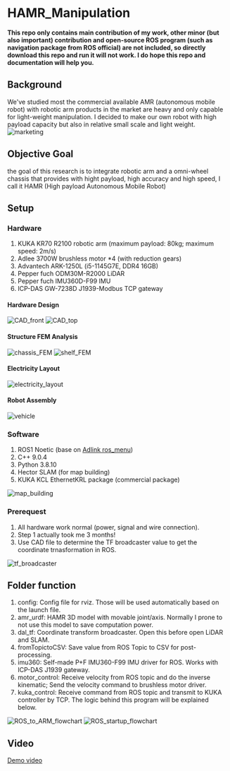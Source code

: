 # HAMR_Manipulation
**This repo only contains main contribution of my work, other minor (but also important) contribution and open-source ROS program (such as navigation package from ROS official) are not included, so directly download this repo and run it will not work. I do hope this repo and documentation will help you.**

## Background
We've studied most the commercial available AMR (autonomous mobile robot) with robotic arm products in the market are heavy and only capable for light-weight manipulation. I decided to make our own robot with high payload capacity but also in relative small scale and light weight.
![marketing](image/marketing_small.png)
## Objective Goal
the goal of this research is to integrate robotic arm and a omni-wheel chassis that provides with hight payload, high accuracy and high speed, I call it HAMR (High payload Autonomous Mobile Robot)


## Setup
### Hardware
1. KUKA KR70 R2100 robotic arm (maximum payload: 80kg; maximum speed: 2m/s)
2. Adlee 3700W brushless motor *4 (with reduction gears)
3. Advantech ARK-1250L (i5-1145G7E, DDR4 16GB)
4. Pepper fuch ODM30M-R2000 LiDAR
5. Pepper fuch IMU360D-F99 IMU
6. ICP-DAS GW-7238D J1939-Modbus TCP gateway


#### Hardware Design
![CAD_front](image/CAD_front_small.png)
![CAD_top](image/CAD_top_small.png)

#### Structure FEM Analysis
![chassis_FEM](image/chassis_deformation_small.png)
![shelf_FEM](image/shelf_deformation_small.png)

#### Electricity Layout
![electricity_layout](image/layout_small.png)

#### Robot Assembly
![vehicle](image/vehicle_small.png)

### Software
1. ROS1 Noetic (base on [Adlink ros_menu](https://github.com/Adlink-ROS/ros_menu))
2. C++ 9.0.4
3. Python 3.8.10
4. Hector SLAM (for map building)
5. KUKA KCL EthernetKRL package (commercial package)

![map_building](image/map_building_small.png)

### Prerequest
1. All hardware work normal (power, signal and wire connection).
2. Step 1 actually took me 3 months!
3. Use CAD file to determine the TF broadcaster value to get the coordinate trnasformation in ROS.

![tf_broadcaster](image/vehicle_tf_small.png)

## Folder function 
1. config: Config file for rviz. Those will be used automatically based on the launch file.
2. amr_urdf: HAMR 3D model with movable joint/axis. Normally I prone to not use this model to save computation power.
3. dal_tf: Coordinate transform broadcaster. Open this before open LiDAR and SLAM.
4. fromTopictoCSV: Save value from ROS Topic to CSV for post-processing.
5. imu360: Self-made P+F IMU360-F99 IMU driver for ROS. Works with ICP-DAS J1939 gateway.
6. motor_control: Receive velocity from ROS topic and do the inverse kinematic; Send the velocity command to brushless motor driver.
7. kuka_control: Receive command from ROS topic and transmit to KUKA controller by TCP. The logic behind this program will be explained below.

![ROS_to_ARM_flowchart](image/ROS-to-ARM_flowchart_small.png)
![ROS_startup_flowchart](image/ROS_flowchart_small.png)

## Video
[Demo video](https://drive.google.com/file/d/1FXoi4q90yTjT7BAU1lf2f6oE_PefTzcD/view?usp=drive_link)